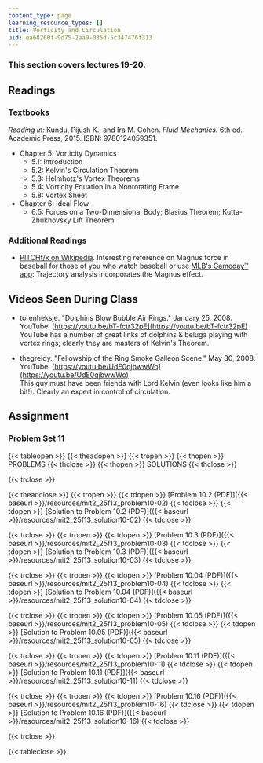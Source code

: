 ```yaml
---
content_type: page
learning_resource_types: []
title: Vorticity and Circulation
uid: ea68260f-9d75-2aa9-035d-5c347476f313
---
```


### This section covers lectures 19-20.

Readings
--------

### Textbooks

_Reading in:_ Kundu, Pijush K., and Ira M. Cohen. _Fluid Mechanics._ 6th ed. Academic Press, 2015. ISBN: 9780124059351.

*   Chapter 5: Vorticity Dynamics
    *   5.1: Introduction
    *   5.2: Kelvin's Circulation Theorem
    *   5.3: Helmhotz's Vortex Theorems
    *   5.4: Vorticity Equation in a Nonrotating Frame
    *   5.8: Vortex Sheet
*   Chapter 6: Ideal Flow
    *   6.5: Forces on a Two-Dimensional Body; Blasius Theorem; Kutta-Zhukhovsky Lift Theorem

### Additional Readings

*   [PITCHf/x on Wikipedia](http://en.wikipedia.org/wiki/PITCHf/x). Interesting reference on Magnus force in baseball for those of you who watch baseball or use [MLB's Gameday™ app](http://mlb.mlb.com/mobile/gameday.jsp): Trajectory analysis incorporates the Magnus effect.

Videos Seen During Class
------------------------

*   torenheksje. "Dolphins Blow Bubble Air Rings." January 25, 2008. YouTube. [https://youtu.be/bT-fctr32pE](https://youtu.be/bT-fctr32pE)  
    YouTube has a number of great links of dolphins & beluga playing with vortex rings; clearly they are masters of Kelvin's Theorem.

*   thegreidy. "Fellowship of the Ring Smoke Galleon Scene." May 30, 2008. YouTube. [https://youtu.be/UdE0qjbwwWo](https://youtu.be/UdE0qjbwwWo)  
    This guy must have been friends with Lord Kelvin (even looks like him a bit!). Clearly an expert in control of circulation.

Assignment
----------

### Problem Set 11

{{< tableopen >}}
{{< theadopen >}}
{{< tropen >}}
{{< thopen >}}
PROBLEMS
{{< thclose >}}
{{< thopen >}}
SOLUTIONS
{{< thclose >}}

{{< trclose >}}

{{< theadclose >}}
{{< tropen >}}
{{< tdopen >}}
[Problem 10.2 (PDF)]({{< baseurl >}}/resources/mit2_25f13_problem10-02)
{{< tdclose >}}
{{< tdopen >}}
[Solution to Problem 10.2 (PDF)]({{< baseurl >}}/resources/mit2_25f13_solution10-02)
{{< tdclose >}}

{{< trclose >}}
{{< tropen >}}
{{< tdopen >}}
[Problem 10.3 (PDF)]({{< baseurl >}}/resources/mit2_25f13_problem10-03)
{{< tdclose >}}
{{< tdopen >}}
[Solution to Problem 10.3 (PDF)]({{< baseurl >}}/resources/mit2_25f13_solution10-03)
{{< tdclose >}}

{{< trclose >}}
{{< tropen >}}
{{< tdopen >}}
[Problem 10.04 (PDF)]({{< baseurl >}}/resources/mit2_25f13_problem10-04)
{{< tdclose >}}
{{< tdopen >}}
[Solution to Problem 10.04 (PDF)]({{< baseurl >}}/resources/mit2_25f13_solution10-04)
{{< tdclose >}}

{{< trclose >}}
{{< tropen >}}
{{< tdopen >}}
[Problem 10.05 (PDF)]({{< baseurl >}}/resources/mit2_25f13_problem10-05)
{{< tdclose >}}
{{< tdopen >}}
[Solution to Problem 10.05 (PDF)]({{< baseurl >}}/resources/mit2_25f13_solution10-05)
{{< tdclose >}}

{{< trclose >}}
{{< tropen >}}
{{< tdopen >}}
[Problem 10.11 (PDF)]({{< baseurl >}}/resources/mit2_25f13_problem10-11)
{{< tdclose >}}
{{< tdopen >}}
[Solution to Problem 10.11 (PDF)]({{< baseurl >}}/resources/mit2_25f13_solution10-11)
{{< tdclose >}}

{{< trclose >}}
{{< tropen >}}
{{< tdopen >}}
[Problem 10.16 (PDF)]({{< baseurl >}}/resources/mit2_25f13_problem10-16)
{{< tdclose >}}
{{< tdopen >}}
[Solution to Problem 10.16 (PDF)]({{< baseurl >}}/resources/mit2_25f13_solution10-16)
{{< tdclose >}}

{{< trclose >}}

{{< tableclose >}}